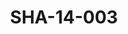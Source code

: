 ---
pid: SHA-14-003
title: SHA-14-003
language: ar
collection: شرحبيل احمد
original_label: 
rights: شرحبيل احمد
location_of_original: شرحبيل احمد
photographer_or_studio: 
scanned_from: photograph 8.8 by 14
_date: '1965'
location: الخرطوم
description: شرحبيل احمد وفرقته وعلي شمو ومدير الاذاعة السيد التاج محمد في المطار
additional_notes: 
permission_display: 'yes'
on_server: 'no'
on_website: 'no'
permalink: "/archive/ar/sha-14-003.html"
layout: photo-page
---